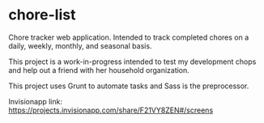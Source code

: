 chore-list
==========

Chore tracker web application. Intended to track completed chores on a daily, weekly, monthly, and seasonal basis.

This project is a work-in-progress intended to test my development chops and help out a friend with her household organization.

This project uses Grunt to automate tasks and Sass is the preprocessor.

Invisionapp link:
https://projects.invisionapp.com/share/F21VY8ZEN#/screens
